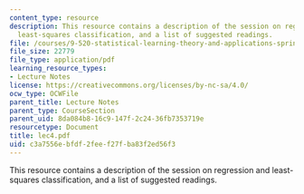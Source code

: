 ```yaml
---
content_type: resource
description: This resource contains a description of the session on regression and
  least-squares classification, and a list of suggested readings.
file: /courses/9-520-statistical-learning-theory-and-applications-spring-2006/c3a7556ebfdf2feef27fba83f2ed56f3_lec4.pdf
file_size: 22779
file_type: application/pdf
learning_resource_types:
- Lecture Notes
license: https://creativecommons.org/licenses/by-nc-sa/4.0/
ocw_type: OCWFile
parent_title: Lecture Notes
parent_type: CourseSection
parent_uid: 8da084b8-16c9-147f-2c24-36fb7353719e
resourcetype: Document
title: lec4.pdf
uid: c3a7556e-bfdf-2fee-f27f-ba83f2ed56f3
---
```

This resource contains a description of the session on regression and least-squares classification, and a list of suggested readings.